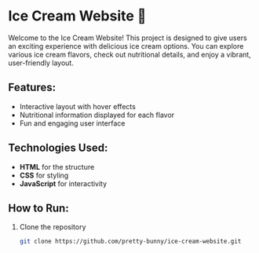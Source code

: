 # Ice Cream Website 🍦

Welcome to the Ice Cream Website! This project is designed to give users an exciting experience with delicious ice cream options. You can explore various ice cream flavors, check out nutritional details, and enjoy a vibrant, user-friendly layout.

## Features:
- Interactive layout with hover effects
- Nutritional information displayed for each flavor
- Fun and engaging user interface

## Technologies Used:
- **HTML** for the structure
- **CSS** for styling
- **JavaScript** for interactivity

## How to Run:
1. Clone the repository
   ```bash
   git clone https://github.com/pretty-bunny/ice-cream-website.git

